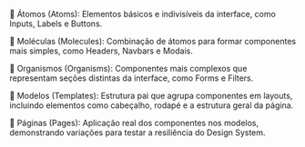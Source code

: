 
🔹 Átomos (Atoms): Elementos básicos e indivisíveis da interface, como Inputs, Labels e Buttons.

🔹 Moléculas (Molecules): Combinação de átomos para formar componentes mais simples, como Headers, Navbars e Modais.

🔹 Organismos (Organisms): Componentes mais complexos que representam seções distintas da interface, como Forms e Filters.

🔹 Modelos (Templates): Estrutura pai que agrupa componentes em layouts, incluindo elementos como cabeçalho, rodapé e a estrutura geral da página.

🔹 Páginas (Pages): Aplicação real dos componentes nos modelos, 
demonstrando variações para testar a resiliência do Design System.